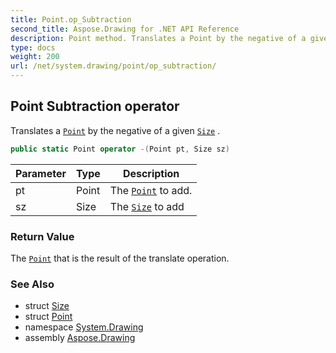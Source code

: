 ```yaml
---
title: Point.op_Subtraction
second_title: Aspose.Drawing for .NET API Reference
description: Point method. Translates a Point by the negative of a given Size 
type: docs
weight: 200
url: /net/system.drawing/point/op_subtraction/
---
```

## Point Subtraction operator

Translates a [`Point`](../) by the negative of a given [`Size`](../../size/) .

```csharp
public static Point operator -(Point pt, Size sz)
```

| Parameter | Type | Description |
| --- | --- | --- |
| pt | Point | The [`Point`](../) to add. |
| sz | Size | The [`Size`](../../size/) to add |

### Return Value

The [`Point`](../) that is the result of the translate operation.

### See Also

* struct [Size](../../size/)
* struct [Point](../)
* namespace [System.Drawing](../../point/)
* assembly [Aspose.Drawing](../../../)


